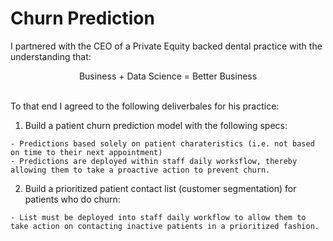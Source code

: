 # Churn Prediction 
I partnered with the CEO of a Private Equity backed dental practice with the understanding that:  
  <p align='center'>
  Business  +  Data Science  =  Better Business
  </p>
  <br>
  To that end I agreed to the following deliverbales for his practice:  
  
  1. Build a patient churn prediction model with the following specs: 
  
    - Predictions based solely on patient charateristics (i.e. not based on time to their next appointment)
    - Predictions are deployed within staff daily worksflow, thereby allowing them to take a proactive action to prevent churn. 
    
  2. Build a prioritized patient contact list (customer segmentation) for patients who do churn:  
  
    - List must be deployed into staff daily workflow to allow them to take action on contacting inactive patients in a prioritized fashion.


